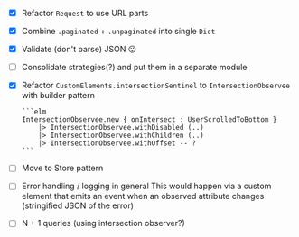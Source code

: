 - [x] Refactor `Request` to use URL parts
- [x] Combine `.paginated` + `.unpaginated` into single `Dict`
- [x] Validate (don't parse) JSON 😛
- [ ] Consolidate strategies(?) and put them in a separate module
- [x] Refactor `CustomElements.intersectionSentinel` to `IntersectionObservee` with builder pattern

      ```elm
      IntersectionObservee.new { onIntersect : UserScrolledToBottom }
          |> IntersectionObservee.withDisabled (..)
          |> IntersectionObservee.withChildren (..)
          |> IntersectionObservee.withOffset -- ?
      ```

- [ ] Move to Store pattern
- [ ] Error handling / logging in general
      This would happen via a custom element that emits an event when an observed attribute changes (stringified JSON of the error)
- [ ] N + 1 queries (using intersection observer?)
